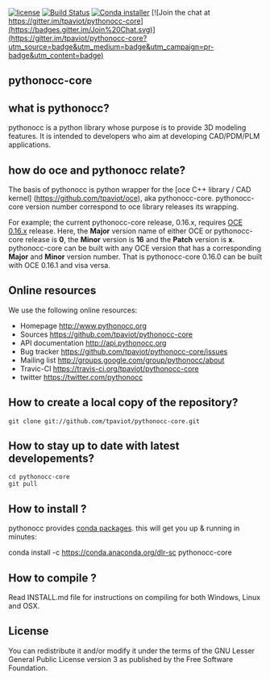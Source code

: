 [![license](https://binstar.org/jf/pythonocc-core/badges/license.svg)](https://github.com/tpaviot/pythonocc-core/blob/master/LICENSE)
[![Build Status](https://travis-ci.org/tpaviot/pythonocc-core.png?branch=master)](https://travis-ci.org/tpaviot/pythonocc-core)
[![Conda installer](https://anaconda.org/dlr-sc/pythonocc-core/badges/installer/conda.svg)](https://anaconda.org/dlr-sc/pythonocc-core)
[![Join the chat at https://gitter.im/tpaviot/pythonocc-core](https://badges.gitter.im/Join%20Chat.svg)](https://gitter.im/tpaviot/pythonocc-core?utm_source=badge&utm_medium=badge&utm_campaign=pr-badge&utm_content=badge)

pythonocc-core
--------------

what is pythonocc?
------------------

pythonocc is a python library whose purpose is to provide 3D modeling
features. It is intended to developers who aim at developing
CAD/PDM/PLM applications.

how do __oce__ and __pythonocc__ relate?
----------------------------------------

The basis of pythonocc is python wrapper for the [oce C++ library / CAD kernel]
(https://github.com/tpaviot/oce), aka pythonocc-core.
pythonocc-core version number correspond to oce library releases its wrapping.
 
For example; the current pythonocc-core release, 0.16.x, requires [OCE
 0.16.x](https://github.com/tpaviot/oce/releases) release. Here, the __Major__ 
 version name of either OCE or pythonocc-core release is __0__, the __Minor__ 
 version is __16__ and the __Patch__ version is __x__. pythonocc-core can be 
 built with any OCE version that has a corresponding __Major__ and __Minor__ version 
 number. That is pythonocc-core 0.16.0 can be built with OCE 0.16.1 and visa 
 versa.   

Online resources
----------------

We use the following online resources:
  * Homepage
       http://www.pythonocc.org
  * Sources
       https://github.com/tpaviot/pythonocc-core
  * API documentation
       http://api.pythonocc.org
  * Bug tracker
       https://github.com/tpaviot/pythonocc-core/issues
  * Mailing list
       http://groups.google.com/group/pythonocc/about
  * Travic-CI
       https://travis-ci.org/tpaviot/pythonocc-core
  * twitter
       https://twitter.com/pythonocc

How to create a local copy of the repository?
---------------------------------------------

    git clone git://github.com/tpaviot/pythonocc-core.git

How to stay up to date with latest developements?
-------------------------------------------------

    cd pythonocc-core
    git pull

How to install ?
----------------

pythonocc provides [conda packages](https://anaconda.org/DLR-SC/pythonocc-core). 
this will get you up & running in minutes:

conda install -c https://conda.anaconda.org/dlr-sc pythonocc-core

How to compile ?
----------------

Read INSTALL.md file for instructions on compiling for both Windows, Linux and
OSX.

License
-------

You can redistribute it and/or modify it under the terms of the GNU Lesser
General Public License version 3 as published by the Free Software Foundation.
